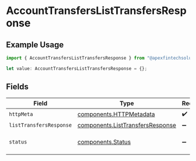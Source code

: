 # AccountTransfersListTransfersResponse

## Example Usage

```typescript
import { AccountTransfersListTransfersResponse } from "@apexfintechsolutions/ascend-sdk/models/operations";

let value: AccountTransfersListTransfersResponse = {};
```

## Fields

| Field                                                                                | Type                                                                                 | Required                                                                             | Description                                                                          |
| ------------------------------------------------------------------------------------ | ------------------------------------------------------------------------------------ | ------------------------------------------------------------------------------------ | ------------------------------------------------------------------------------------ |
| `httpMeta`                                                                           | [components.HTTPMetadata](../../models/components/httpmetadata.md)                   | :heavy_check_mark:                                                                   | N/A                                                                                  |
| `listTransfersResponse`                                                              | [components.ListTransfersResponse](../../models/components/listtransfersresponse.md) | :heavy_minus_sign:                                                                   | OK                                                                                   |
| `status`                                                                             | [components.Status](../../models/components/status.md)                               | :heavy_minus_sign:                                                                   | INVALID_ARGUMENT: The request has an invalid argument.                               |